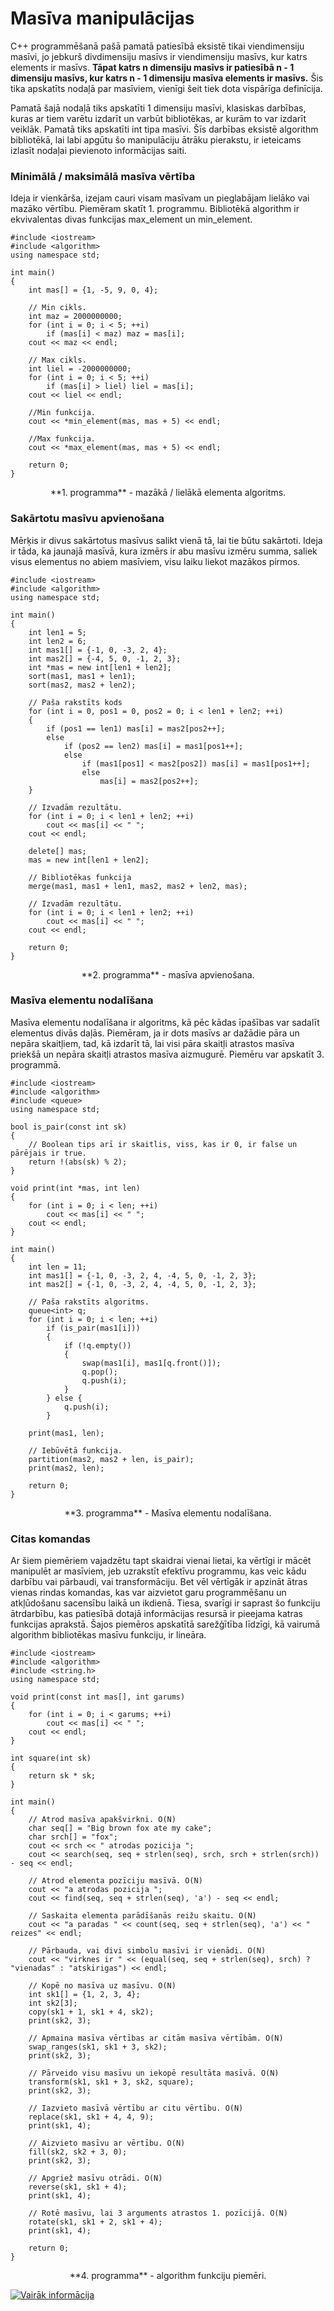 # Masīva manipulācijas

C++ programmēšanā pašā pamatā patiesībā eksistē tikai viendimensiju masīvi, jo jebkurš divdimensiju masīvs ir viendimensiju masīvs, kur katrs elements ir masīvs. **Tāpat katrs n dimensiju masīvs ir patiesībā n - 1 dimensiju masīvs, kur katrs n - 1 dimensiju masīva elements ir masīvs.** Šis tika apskatīts nodaļā par masīviem, vienīgi šeit tiek dota vispārīga definīcija.

Pamatā šajā nodaļā tiks apskatīti 1 dimensiju masīvi, klasiskas darbības, kuras ar tiem varētu izdarīt un varbūt bibliotēkas, ar kurām to var izdarīt veiklāk. Pamatā tiks apskatīti int tipa masīvi. Šīs darbības eksistē algorithm bibliotēkā, lai labi apgūtu šo manipulāciju ātrāku pierakstu, ir ieteicams izlasīt nodaļai pievienoto informācijas saiti.

### Minimālā / maksimālā masīva vērtība

Ideja ir vienkārša, izejam cauri visam masīvam un pieglabājam lielāko vai mazāko vērtību. Piemēram skatīt 1. programmu. Bibliotēkā algorithm ir ekvivalentas divas funkcijas max_element un min_element.

```
#include <iostream>
#include <algorithm>
using namespace std;

int main()
{
    int mas[] = {1, -5, 9, 0, 4};

    // Min cikls.
    int maz = 2000000000;
    for (int i = 0; i < 5; ++i)
        if (mas[i] < maz) maz = mas[i];
    cout << maz << endl;

    // Max cikls.
    int liel = -2000000000;
    for (int i = 0; i < 5; ++i)
        if (mas[i] > liel) liel = mas[i];
    cout << liel << endl;

    //Min funkcija.
    cout << *min_element(mas, mas + 5) << endl;

    //Max funkcija.
    cout << *max_element(mas, mas + 5) << endl;

    return 0;
}
```

<center>**1. programma** - mazākā / lielākā elementa algoritms.</center>

### Sakārtotu masīvu apvienošana

Mērķis ir divus sakārtotus masīvus salikt vienā tā, lai tie būtu sakārtoti. Ideja ir tāda, ka jaunajā masīvā, kura izmērs ir abu masīvu izmēru summa, saliek visus elementus no abiem masīviem, visu laiku liekot mazākos pirmos.

```
#include <iostream>
#include <algorithm>
using namespace std;

int main()
{
    int len1 = 5;
    int len2 = 6;
    int mas1[] = {-1, 0, -3, 2, 4};
    int mas2[] = {-4, 5, 0, -1, 2, 3};
    int *mas = new int[len1 + len2];
    sort(mas1, mas1 + len1);
    sort(mas2, mas2 + len2);

    // Paša rakstīts kods
    for (int i = 0, pos1 = 0, pos2 = 0; i < len1 + len2; ++i)
    {
        if (pos1 == len1) mas[i] = mas2[pos2++];
        else
            if (pos2 == len2) mas[i] = mas1[pos1++];
            else
                if (mas1[pos1] < mas2[pos2]) mas[i] = mas1[pos1++];
                else
                    mas[i] = mas2[pos2++];
    }

    // Izvadām rezultātu.
    for (int i = 0; i < len1 + len2; ++i)
        cout << mas[i] << " ";
    cout << endl;

    delete[] mas;
    mas = new int[len1 + len2];

    // Bibliotēkas funkcija
    merge(mas1, mas1 + len1, mas2, mas2 + len2, mas);

    // Izvadām rezultātu.
    for (int i = 0; i < len1 + len2; ++i)
        cout << mas[i] << " ";
    cout << endl;

    return 0;
}
```

<center>**2. programma** - masīva apvienošana.</center>

### Masīva elementu nodalīšana

Masīva elementu nodalīšana ir algoritms, kā pēc kādas īpašības var sadalīt elementus divās daļās. Piemēram, ja ir dots masīvs ar dažādie pāra un nepāra skaitļiem, tad, kā izdarīt tā, lai visi pāra skaitļi atrastos masīva priekšā un nepāra skaitļi atrastos masīva aizmugurē. Piemēru var apskatīt 3. programmā.

```
#include <iostream>
#include <algorithm>
#include <queue>
using namespace std;

bool is_pair(const int sk)
{
    // Boolean tips arī ir skaitlis, viss, kas ir 0, ir false un pārējais ir true.
    return !(abs(sk) % 2);
}

void print(int *mas, int len)
{
    for (int i = 0; i < len; ++i)
        cout << mas[i] << " ";
    cout << endl;
}

int main()
{
    int len = 11;
    int mas1[] = {-1, 0, -3, 2, 4, -4, 5, 0, -1, 2, 3};
    int mas2[] = {-1, 0, -3, 2, 4, -4, 5, 0, -1, 2, 3};

    // Paša rakstīts algoritms.
    queue<int> q;
    for (int i = 0; i < len; ++i)
        if (is_pair(mas1[i]))
        {
            if (!q.empty())
            {
                swap(mas1[i], mas1[q.front()]);
                q.pop();
                q.push(i);
            }
        } else {
            q.push(i);
        }

    print(mas1, len);

    // Iebūvētā funkcija.
    partition(mas2, mas2 + len, is_pair);
    print(mas2, len);

    return 0;
}
```

<center>**3. programma** - Masīva elementu nodalīšana.</center>

### Citas komandas

Ar šiem piemēriem vajadzētu tapt skaidrai vienai lietai, ka vērtīgi ir mācēt manipulēt ar masīviem, jeb uzrakstīt efektīvu programmu, kas veic kādu darbību vai pārbaudi, vai transformāciju. Bet vēl vērtīgāk ir apzināt ātras vienas rindas komandas, kas var aizvietot garu programmēšanu un atkļūdošanu sacensību laikā un ikdienā. Tiesa, svarīgi ir saprast šo funkciju ātrdarbību, kas patiesībā dotajā informācijas resursā ir pieejama katras funkcijas aprakstā. Šajos piemēros apskatītā sarežģītība līdzīgi, kā vairumā algorithm bibliotēkas masīvu funkciju, ir lineāra.

```
#include <iostream>
#include <algorithm>
#include <string.h>
using namespace std;

void print(const int mas[], int garums)
{
    for (int i = 0; i < garums; ++i)
        cout << mas[i] << " ";
    cout << endl;
}

int square(int sk)
{
    return sk * sk;
}

int main()
{
    // Atrod masīva apakšvirkni. O(N)
    char seq[] = "Big brown fox ate my cake";
    char srch[] = "fox";
    cout << srch << " atrodas pozicija ";
    cout << search(seq, seq + strlen(seq), srch, srch + strlen(srch)) - seq << endl;

    // Atrod elementa pozīciju masīvā. O(N)
    cout << "a atrodas pozicija ";
    cout << find(seq, seq + strlen(seq), 'a') - seq << endl;

    // Saskaita elementa parādīšanās reižu skaitu. O(N)
    cout << "a paradas " << count(seq, seq + strlen(seq), 'a') << " reizes" << endl;

    // Pārbauda, vai divi simbolu masīvi ir vienādi. O(N)
    cout << "virknes ir " << (equal(seq, seq + strlen(seq), srch) ? "vienadas" : "atskirigas") << endl;

    // Kopē no masīva uz masīvu. O(N)
    int sk1[] = {1, 2, 3, 4};
    int sk2[3];
    copy(sk1 + 1, sk1 + 4, sk2);
    print(sk2, 3);

    // Apmaina masīva vērtības ar citām masīva vērtībām. O(N)
    swap_ranges(sk1, sk1 + 3, sk2);
    print(sk2, 3);

    // Pārveido visu masīvu un iekopē resultāta masīvā. O(N)
    transform(sk1, sk1 + 3, sk2, square);
    print(sk2, 3);

    // Iazvieto masīvā vērtību ar citu vērtību. O(N)
    replace(sk1, sk1 + 4, 4, 9);
    print(sk1, 4);

    // Aizvieto masīvu ar vērtību. O(N)
    fill(sk2, sk2 + 3, 0);
    print(sk2, 3);

    // Apgriež masīvu otrādi. O(N)
    reverse(sk1, sk1 + 4);
    print(sk1, 4);

    // Rotē masīvu, lai 3 arguments atrastos 1. pozīcijā. O(N)
    rotate(sk1, sk1 + 2, sk1 + 4);
    print(sk1, 4);

    return 0;
}
```

<center>**4. programma** - algorithm funkciju piemēri.</center>

<a href="http://www.cplusplus.com/reference/algorithm/" target="_blank">![Vairāk informācija](/media/theory/information.png)</a>